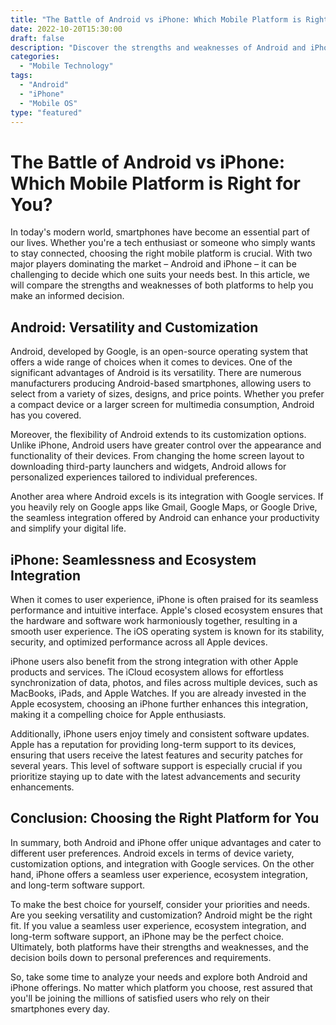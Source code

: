 ```yaml
--- 
title: "The Battle of Android vs iPhone: Which Mobile Platform is Right for You?" 
date: 2022-10-20T15:30:00 
draft: false 
description: "Discover the strengths and weaknesses of Android and iPhone, and choose the perfect mobile platform for your needs." 
categories: 
  - "Mobile Technology" 
tags: 
  - "Android" 
  - "iPhone" 
  - "Mobile OS"
type: "featured" 
--- 
```


# The Battle of Android vs iPhone: Which Mobile Platform is Right for You?

In today's modern world, smartphones have become an essential part of our lives. Whether you're a tech enthusiast or someone who simply wants to stay connected, choosing the right mobile platform is crucial. With two major players dominating the market – Android and iPhone – it can be challenging to decide which one suits your needs best. In this article, we will compare the strengths and weaknesses of both platforms to help you make an informed decision.

## Android: Versatility and Customization

Android, developed by Google, is an open-source operating system that offers a wide range of choices when it comes to devices. One of the significant advantages of Android is its versatility. There are numerous manufacturers producing Android-based smartphones, allowing users to select from a variety of sizes, designs, and price points. Whether you prefer a compact device or a larger screen for multimedia consumption, Android has you covered.

Moreover, the flexibility of Android extends to its customization options. Unlike iPhone, Android users have greater control over the appearance and functionality of their devices. From changing the home screen layout to downloading third-party launchers and widgets, Android allows for personalized experiences tailored to individual preferences.

Another area where Android excels is its integration with Google services. If you heavily rely on Google apps like Gmail, Google Maps, or Google Drive, the seamless integration offered by Android can enhance your productivity and simplify your digital life.

## iPhone: Seamlessness and Ecosystem Integration

When it comes to user experience, iPhone is often praised for its seamless performance and intuitive interface. Apple's closed ecosystem ensures that the hardware and software work harmoniously together, resulting in a smooth user experience. The iOS operating system is known for its stability, security, and optimized performance across all Apple devices.

iPhone users also benefit from the strong integration with other Apple products and services. The iCloud ecosystem allows for effortless synchronization of data, photos, and files across multiple devices, such as MacBooks, iPads, and Apple Watches. If you are already invested in the Apple ecosystem, choosing an iPhone further enhances this integration, making it a compelling choice for Apple enthusiasts.

Additionally, iPhone users enjoy timely and consistent software updates. Apple has a reputation for providing long-term support to its devices, ensuring that users receive the latest features and security patches for several years. This level of software support is especially crucial if you prioritize staying up to date with the latest advancements and security enhancements.

## Conclusion: Choosing the Right Platform for You

In summary, both Android and iPhone offer unique advantages and cater to different user preferences. Android excels in terms of device variety, customization options, and integration with Google services. On the other hand, iPhone offers a seamless user experience, ecosystem integration, and long-term software support.

To make the best choice for yourself, consider your priorities and needs. Are you seeking versatility and customization? Android might be the right fit. If you value a seamless user experience, ecosystem integration, and long-term software support, an iPhone may be the perfect choice. Ultimately, both platforms have their strengths and weaknesses, and the decision boils down to personal preferences and requirements.

So, take some time to analyze your needs and explore both Android and iPhone offerings. No matter which platform you choose, rest assured that you'll be joining the millions of satisfied users who rely on their smartphones every day.
